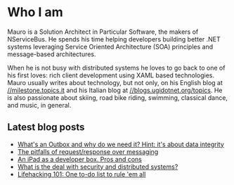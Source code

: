 # Who I am

Mauro is a Solution Architect in Particular Software, the makers of NServiceBus. He spends his time helping developers building better .NET systems leveraging Service Oriented Architecture (SOA) principles and message-based architectures.

When he is not busy with distributed systems he loves to go back to one of his first loves: rich client development using XAML based technologies. Mauro usually writes about technology, but not only, on his English blog at [//milestone.topics.it](https://milestone.topics.it) and his Italian blog at [//blogs.ugidotnet.org/topics](https://blogs.ugidotnet.org/topics). He is also passionate about skiing, road bike riding, swimming, classical dance, and music, in general.

## Latest blog posts

<!--START_SECTION:feed-->
* [What&#39;s an Outbox and why do we need it? Hint: it&#39;s about data integrity](https:&#x2F;&#x2F;milestone.topics.it&#x2F;2023&#x2F;02&#x2F;07&#x2F;outbox-what-and-why.html)
* [The pitfalls of request&#x2F;response over messaging](https:&#x2F;&#x2F;milestone.topics.it&#x2F;2023&#x2F;01&#x2F;19&#x2F;pitfalls-of-request-response-over-messaging.html)
* [An iPad as a developer box. Pros and cons](https:&#x2F;&#x2F;milestone.topics.it&#x2F;2023&#x2F;01&#x2F;12&#x2F;develop-on-ipad.html)
* [What is the deal with security and distributed systems?](https:&#x2F;&#x2F;milestone.topics.it&#x2F;2022&#x2F;11&#x2F;01&#x2F;security-and-soa.html)
* [Lifehacking 101: One to-do list to rule &#39;em all](https:&#x2F;&#x2F;milestone.topics.it&#x2F;2022&#x2F;09&#x2F;19&#x2F;one-list-to-rule-them-all.html)
<!--END_SECTION:feed-->
